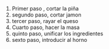 <ol>
  <li> Primer paso , cortar la piña</li>
  <li>segundo paso, cortar jamon</li>
  <li>tercer  paso, rayar el queso</li>
  <li>Cuarto paso, hacer la masa</li>
  <li>quinto paso, unificar los ingredientes </li>
  <li>sexto paso, introducir al horno</li>
</ol>
